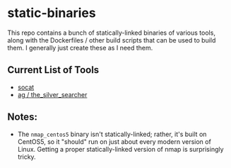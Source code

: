 # static-binaries

This repo contains a bunch of statically-linked binaries of various tools,
along with the Dockerfiles / other build scripts that can be used to build
them.  I generally just create these as I need them.

## Current List of Tools

- [socat](http://www.dest-unreach.org/socat/)
- [ag / the_silver_searcher](https://github.com/ggreer/the_silver_searcher)

## Notes:

- The `nmap_centos5` binary isn't statically-linked; rather, it's built on
  CentOS5, so it "should" run on just about every modern version of Linux.
  Getting a proper statically-linked version of nmap is surprisingly tricky.

